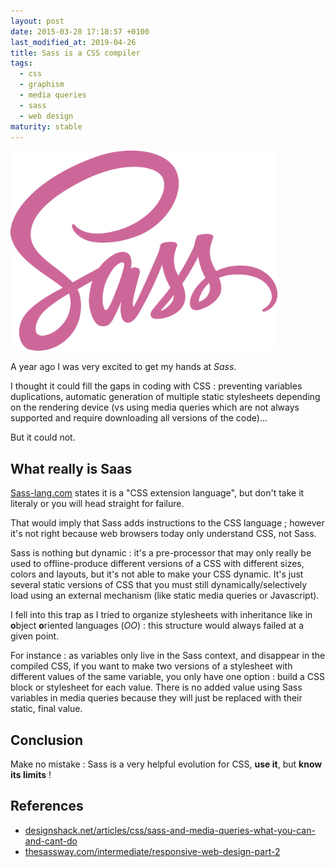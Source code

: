 ```yaml
---
layout: post
date: 2015-03-28 17:18:57 +0100
last_modified_at: 2019-04-26
title: Sass is a CSS compiler
tags:
  - css
  - graphism
  - media queries
  - sass
  - web design
maturity: stable
---
```

![Sass logo](/assets/blog/sass-color-1c4aab2b.png)

A year ago I was very excited to get my hands at _Sass_.

I thought it could fill the gaps in coding with CSS : preventing variables duplications, automatic generation of multiple static stylesheets depending on the rendering device (vs using media queries which are not always supported and require downloading all versions of the code)...

But it could not.

## What really is Saas

[Sass-lang.com](http://sass-lang.com/) states it is a "CSS extension language", but don't take it literaly or you will head straight for failure.

That would imply that Sass adds instructions to the CSS language ; however it's not right because web browsers today only understand CSS, not Sass.

Sass is nothing but dynamic : it's a pre-processor that may only really be used to offline-produce different versions of a CSS with different sizes, colors and layouts, but it's not able to make your CSS dynamic. It's just several static versions of CSS that you must still dynamically/selectively load using an external mechanism (like static media queries or Javascript).

I fell into this trap as I tried to organize stylesheets with inheritance like in **o**bject **o**riented languages (_OO_) : this structure would always failed at a given point.

For instance : as variables only live in the Sass context, and disappear in the compiled CSS, if you want to make two versions of a stylesheet with different values of the same variable, you only have one option : build a CSS block or stylesheet for each value. There is no added value using Sass variables in media queries because they will just be replaced with their static, final value.

## Conclusion

Make no mistake : Sass is a very helpful evolution for CSS, **use it**, but **know its limits** !

## References

- [designshack.net/articles/css/sass-and-media-queries-what-you-can-and-cant-do](http://designshack.net/articles/css/sass-and-media-queries-what-you-can-and-cant-do/)
- [thesassway.com/intermediate/responsive-web-design-part-2](http://www.thesassway.com/intermediate/responsive-web-design-part-2)
